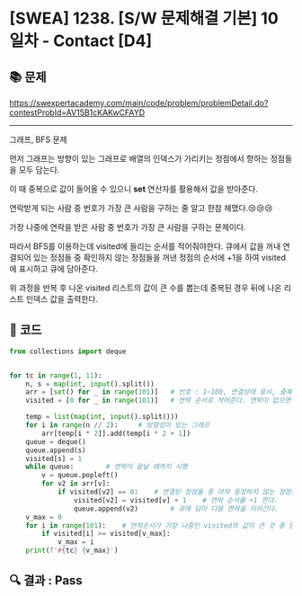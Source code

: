 # [SWEA] 1238. [S/W 문제해결 기본] 10일차 - Contact [D4]

## 📚 문제

https://swexpertacademy.com/main/code/problem/problemDetail.do?contestProbId=AV15B1cKAKwCFAYD

---

그래프, BFS 문제

먼저 그래프는 방향이 있는 그래프로 배열의 인덱스가 가리키는 정점에서 향하는 정점들을 모두 담는다.

이 때 중복으로 값이 들어올 수 있으니 **set** 연산자를 활용해서 값을 받아준다. 

연락받게 되는 사람 중 번호가 가장 큰 사람을 구하는 줄 알고 한참 헤맸다.😢😢😢

가장 나중에 연락을 받은 사람 중 번호가 가장 큰 사람을 구하는 문제이다.

따라서 BFS를 이용하는데 visited에 들리는 순서를 적어줘야한다. 큐에서 값을 꺼내 연결되어 있는 정점들 중 확인하지 않는 정점들을 꺼낸 정점의 순서에 +1을 하여 visited에 표시하고 큐에 담아준다.

위 과정을 반복 후 나온 visited 리스트의 값이 큰 수를 뽑는데 중복된 경우 뒤에 나온 리스트 인덱스 값을 출력한다.

## 📒 코드

```python
from collections import deque


for tc in range(1, 11):
    n, s = map(int, input().split())
    arr = [set() for _ in range(101)]   # 번호 : 1~100, 연결상태 표시, 중복된 값이 들어오니 set로 없애준다.
    visited = [0 for _ in range(101)]   # 연락 순서로 적어준다. 연락이 없으면 0

    temp = list(map(int, input().split()))
    for i in range(n // 2):     # 방향성이 있는 그래프
        arr[temp[i * 2]].add(temp[i * 2 + 1])
    queue = deque()
    queue.append(s)
    visited[s] = 1
    while queue:        # 연락이 끝날 때까지 시행
        v = queue.popleft()
        for v2 in arr[v]:
            if visited[v2] == 0:    # 연결된 정점들 중 아직 등장하지 않는 정점만 고른다.
                visited[v2] = visited[v] + 1    # 연락 순서를 +1 한다.
                queue.append(v2)        # 큐에 담아 다음 연락을 이어간다.
    v_max = 0
    for i in range(101):    # 연락순서가 가장 나중인 visited의 값이 큰 것 중 인덱스가 가장 큰 값을 고른다.
        if visited[i] >= visited[v_max]:
            v_max = i
    print(f'#{tc} {v_max}')
```

## 🔍 결과 : Pass